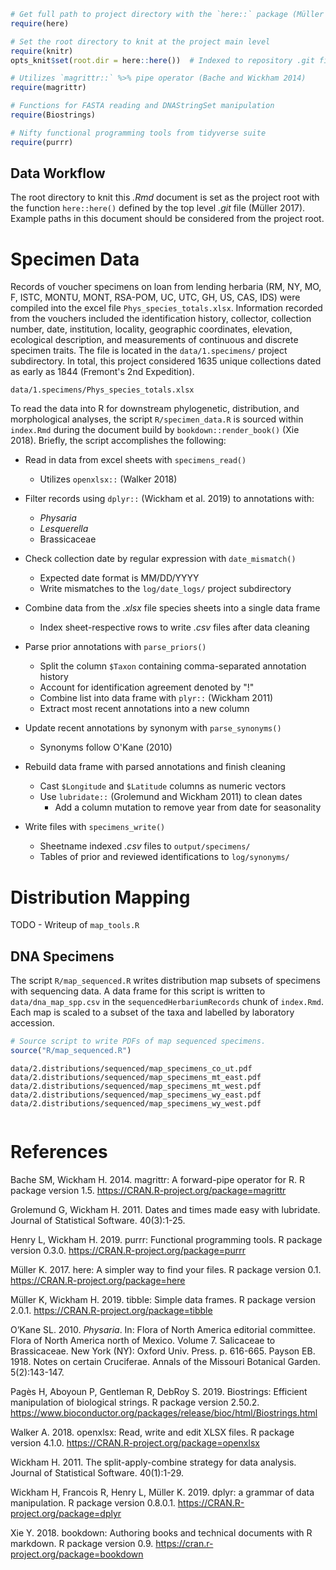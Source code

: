 ``` r
# Get full path to project directory with the `here::` package (Müller 2017)
require(here)

# Set the root directory to knit at the project main level
require(knitr)
opts_knit$set(root.dir = here::here())  # Indexed to repository .git file

# Utilizes `magrittr::` %>% pipe operator (Bache and Wickham 2014)
require(magrittr)

# Functions for FASTA reading and DNAStringSet manipulation
require(Biostrings)

# Nifty functional programming tools from tidyverse suite
require(purrr)
```

Data Workflow
-------------

The root directory to knit this *.Rmd* document is set as the project root with the function `here::here()` defined by the top level *.git* file (Müller 2017). Example paths in this document should be considered from the project root.

Specimen Data
=============

Records of voucher specimens on loan from lending herbaria (RM, NY, MO, F, ISTC, MONTU, MONT, RSA-POM, UC, UTC, GH, US, CAS, IDS) were compiled into the excel file `Phys_species_totals.xlsx`. Information recorded from the vouchers included the identification history, collector, collection number, date, institution, locality, geographic coordinates, elevation, ecological description, and measurements of continuous and discrete specimen traits. The file is located in the `data/1.specimens/` project subdirectory. In total, this project considered 1635 unique collections dated as early as 1844 (Fremont's 2nd Expedition).

    data/1.specimens/Phys_species_totals.xlsx

To read the data into R for downstream phylogenetic, distribution, and morphological analyses, the script `R/specimen_data.R` is sourced within `index.Rmd` during the document build by `bookdown::render_book()` (Xie 2018). Briefly, the script accomplishes the following:

-   Read in data from excel sheets with `specimens_read()`
    -   Utilizes `openxlsx::` (Walker 2018)

-   Filter records using `dplyr::` (Wickham et al. 2019) to annotations with:
    -   *Physaria*
    -   *Lesquerella*
    -   Brassicaceae
-   Check collection date by regular expression with `date_mismatch()`
    -   Expected date format is MM/DD/YYYY
    -   Write mismatches to the `log/date_logs/` project subdirectory
-   Combine data from the *.xlsx* file species sheets into a single data frame
    -   Index sheet-respective rows to write *.csv* files after data cleaning
-   Parse prior annotations with `parse_priors()`
    -   Split the column `$Taxon` containing comma-separated annotation history
    -   Account for identification agreement denoted by "!"
    -   Combine list into data frame with `plyr::` (Wickham 2011)
    -   Extract most recent annotations into a new column
-   Update recent annotations by synonym with `parse_synonyms()`
    -   Synonyms follow O'Kane (2010)
-   Rebuild data frame with parsed annotations and finish cleaning
    -   Cast `$Longitude` and `$Latitude` columns as numeric vectors
    -   Use `lubridate::` (Grolemund and Wickham 2011) to clean dates
        -   Add a column mutation to remove year from date for seasonality
-   Write files with `specimens_write()`
    -   Sheetname indexed *.csv* files to `output/specimens/`
    -   Tables of prior and reviewed identifications to `log/synonyms/`

Distribution Mapping
====================

TODO - Writeup of `map_tools.R`

DNA Specimens
-------------

The script `R/map_sequenced.R` writes distribution map subsets of specimens with sequencing data. A data frame for this script is written to `data/dna_map_spp.csv` in the `sequencedHerbariumRecords` chunk of `index.Rmd`. Each map is scaled to a subset of the taxa and labelled by laboratory accession.

``` r
# Source script to write PDFs of map sequenced specimens.
source("R/map_sequenced.R")
```

    data/2.distributions/sequenced/map_specimens_co_ut.pdf
    data/2.distributions/sequenced/map_specimens_mt_east.pdf
    data/2.distributions/sequenced/map_specimens_mt_west.pdf
    data/2.distributions/sequenced/map_specimens_wy_east.pdf
    data/2.distributions/sequenced/map_specimens_wy_west.pdf
``` r
```


References
==========

Bache SM, Wickham H. 2014. magrittr: A forward-pipe operator for R. R package version 1.5. <https://CRAN.R-project.org/package=magrittr>

Grolemund G, Wickham H. 2011. Dates and times made easy with lubridate. Journal of Statistical Software. 40(3):1-25.

Henry L, Wickham H. 2019. purrr: Functional programming tools. R package version 0.3.0. <https://CRAN.R-project.org/package=purrr>

Müller K. 2017. here: A simpler way to find your files. R package version 0.1. <https://CRAN.R-project.org/package=here>

Müller K, Wickham H. 2019. tibble: Simple data frames. R package version 2.0.1. <https://CRAN.R-project.org/package=tibble>

O’Kane SL. 2010. *Physaria*. In: Flora of North America editorial committee. Flora of North America north of Mexico. Volume 7. Salicaceae to Brassicaceae. New York (NY): Oxford Univ. Press. p. 616-665. Payson EB. 1918. Notes on certain Cruciferae. Annals of the Missouri Botanical Garden. 5(2):143-147.

Pagès H, Aboyoun P, Gentleman R, DebRoy S. 2019. Biostrings: Efficient manipulation of biological strings. R package version 2.50.2. <https://www.bioconductor.org/packages/release/bioc/html/Biostrings.html>

Walker A. 2018. openxlsx: Read, write and edit XLSX files. R package version 4.1.0. <https://CRAN.R-project.org/package=openxlsx>

Wickham H. 2011. The split-apply-combine strategy for data analysis. Journal of Statistical Software. 40(1):1-29.

Wickham H, Francois R, Henry L, Müller K. 2019. dplyr: a grammar of data manipulation. R package version 0.8.0.1. <https://CRAN.R-project.org/package=dplyr>

Xie Y. 2018. bookdown: Authoring books and technical documents with R markdown. R package version 0.9. <https://cran.r-project.org/package=bookdown>

